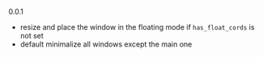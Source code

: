 0.0.1
- resize and place the window in the floating mode if `has_float_cords` is not set
- default minimalize all windows except the main one
